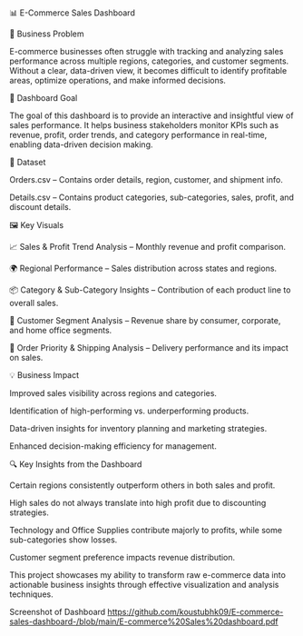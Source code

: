 
📊 E-Commerce Sales Dashboard

🛑 Business Problem

E-commerce businesses often struggle with tracking and analyzing sales performance across multiple regions, categories, and customer segments. Without a clear, data-driven view, it becomes difficult to identify profitable areas, optimize operations, and make informed decisions.

🎯 Dashboard Goal

The goal of this dashboard is to provide an interactive and insightful view of sales performance. It helps business stakeholders monitor KPIs such as revenue, profit, order trends, and category performance in real-time, enabling data-driven decision making.

📂 Dataset

Orders.csv – Contains order details, region, customer, and shipment info.

Details.csv – Contains product categories, sub-categories, sales, profit, and discount details.

🖼️ Key Visuals

📈 Sales & Profit Trend Analysis – Monthly revenue and profit comparison.

🌍 Regional Performance – Sales distribution across states and regions.

📦 Category & Sub-Category Insights – Contribution of each product line to overall sales.

👥 Customer Segment Analysis – Revenue share by consumer, corporate, and home office segments.

🚚 Order Priority & Shipping Analysis – Delivery performance and its impact on sales.


💡 Business Impact

Improved sales visibility across regions and categories.

Identification of high-performing vs. underperforming products.

Data-driven insights for inventory planning and marketing strategies.

Enhanced decision-making efficiency for management.


🔍 Key Insights from the Dashboard

Certain regions consistently outperform others in both sales and profit.

High sales do not always translate into high profit due to discounting strategies.

Technology and Office Supplies contribute majorly to profits, while some sub-categories show losses.

Customer segment preference impacts revenue distribution.

This project showcases my ability to transform raw e-commerce data into actionable business insights through effective visualization and analysis techniques.

Screenshot of Dashboard
https://github.com/koustubhk09/E-commerce-sales-dashboard-/blob/main/E-commerce%20Sales%20dashboard.pdf

